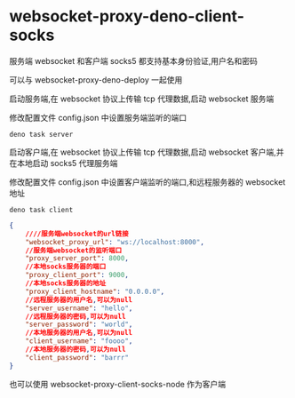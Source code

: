 # websocket-proxy-deno-client-socks

服务端 websocket 和客户端 socks5 都支持基本身份验证,用户名和密码

可以与 websocket-proxy-deno-deploy 一起使用

启动服务端,在 websocket 协议上传输 tcp 代理数据,启动 websocket 服务端

修改配置文件 config.json 中设置服务端监听的端口

```
deno task server
```

启动客户端,在 websocket 协议上传输 tcp 代理数据,启动 websocket
客户端,并在本地启动 socks5 代理服务端

修改配置文件 config.json 中设置客户端监听的端口,和远程服务器的 websocket 地址

```
deno task client
```

```json
{
    ////服务端websocket的url链接
    "websocket_proxy_url": "ws://localhost:8000",
    //服务端websocket的监听端口
    "proxy_server_port": 8000,
    //本地socks服务器的端口
    "proxy_client_port": 9000,
    //本地socks服务器的地址
    "proxy_client_hostname": "0.0.0.0",
    //远程服务器的用户名,可以为null
    "server_username": "hello",
    //远程服务器的密码,可以为null
    "server_password": "world",
    //本地服务器的用户名,可以为null
    "client_username": "foooo",
    //本地服务器的密码,可以为null
    "client_password": "barrr"
}
```

也可以使用 websocket-proxy-client-socks-node 作为客户端

